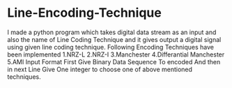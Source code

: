 # Line-Encoding-Technique
I made a python program which takes digital data stream as an input and also the name of Line Coding Technique and it gives output a digital signal using given line coding technique.
Following Encoding Techniques have been implemented
  1.NRZ-L
  2.NRZ-I
  3.Manchester
  4.Differantial Manchester
  5.AMI
Input Format
  First Give Binary Data Sequence To encoded And then in next Line Give One integer to choose one of above mentioned techniques.
